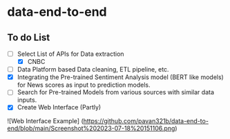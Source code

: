 # data-end-to-end

## To do List
- [ ] Select List of APIs for Data extraction
    - [x] CNBC 
- [ ] Data Platform based Data cleaning, ETL pipeline, etc.
- [X] Integrating the Pre-trained Sentiment Analysis model (BERT like models) for News scores as input to prediction models.
- [ ] Search for Pre-trained Models from various sources with similar data inputs.
- [X] Create Web Interface (Partly)

![Web Interface Example] (https://github.com/pavan321b/data-end-to-end/blob/main/Screenshot%202023-07-18%20151106.png)
